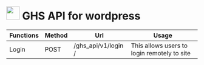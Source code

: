 # <img src="http://ghostszmusic.com/wp-content/uploads/2017/01/small-logo.png" style="width:35px !important;"> GHS API for wordpress

Functions | Method| Url | Usage
----------|-----|-------|---------
Login | POST | /ghs_api/v1/login / | This allows users to login remotely to site
